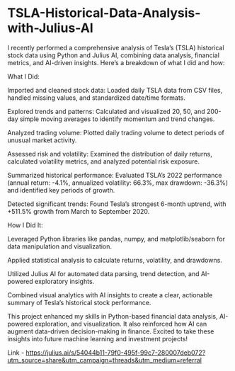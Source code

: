 # TSLA-Historical-Data-Analysis-with-Julius-AI 

I recently performed a comprehensive analysis of Tesla’s (TSLA) historical stock data using Python and Julius AI, combining data analysis, financial metrics, and AI-driven insights. Here’s a breakdown of what I did and how:

What I Did:

Imported and cleaned stock data: Loaded daily TSLA data from CSV files, handled missing values, and standardized date/time formats.

Explored trends and patterns: Calculated and visualized 20, 50, and 200-day simple moving averages to identify momentum and trend changes.

Analyzed trading volume: Plotted daily trading volume to detect periods of unusual market activity.

Assessed risk and volatility: Examined the distribution of daily returns, calculated volatility metrics, and analyzed potential risk exposure.

Summarized historical performance: Evaluated TSLA’s 2022 performance (annual return: -4.1%, annualized volatility: 66.3%, max drawdown: -36.3%) and identified key periods of growth.

Detected significant trends: Found Tesla’s strongest 6-month uptrend, with +511.5% growth from March to September 2020.

How I Did It:

Leveraged Python libraries like pandas, numpy, and matplotlib/seaborn for data manipulation and visualization.

Applied statistical analysis to calculate returns, volatility, and drawdowns.

Utilized Julius AI for automated data parsing, trend detection, and AI-powered exploratory insights.

Combined visual analytics with AI insights to create a clear, actionable summary of Tesla’s historical stock performance.

This project enhanced my skills in Python-based financial data analysis, AI-powered exploration, and visualization. It also reinforced how AI can augment data-driven decision-making in finance. Excited to take these insights into future machine learning and investment projects!

Link - https://julius.ai/s/54044b11-79f0-495f-99c7-280007deb072?utm_source=share&utm_campaign=threads&utm_medium=referral
